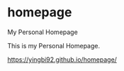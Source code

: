 # homepage
My Personal Homepage

This is my Personal Homepage. 

https://yingbi92.github.io/homepage/

